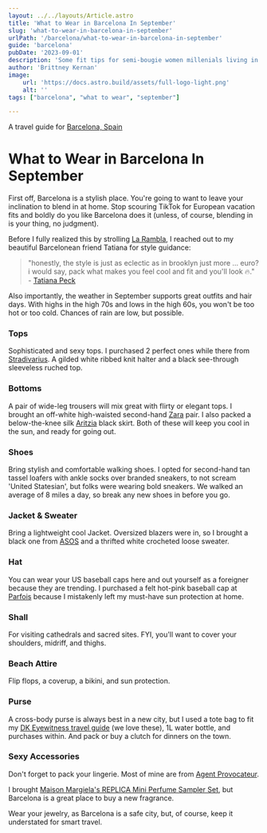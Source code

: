 ```yaml
---
layout: ../../layouts/Article.astro
title: 'What to Wear in Barcelona In September'
slug: 'what-to-wear-in-barcelona-in-september'
urlPath: '/barcelona/what-to-wear-in-barcelona-in-september'
guide: 'barcelona'
pubDate: '2023-09-01'
description: 'Some fit tips for semi-bougie women millenials living in NYC, who will be traveling to Barcelona in the month of September.'
author: 'Brittney Kernan'
image:
    url: 'https://docs.astro.build/assets/full-logo-light.png'
    alt: ''
tags: ["barcelona", "what to wear", "september"]

---
```


A travel guide for [Barcelona, Spain](/barcelona)

# What to Wear in Barcelona In September

First off, Barcelona is a stylish place. You're going to want to leave your inclination to blend in at home. Stop scouring TikTok for European vacation fits and boldly do you like Barcelona does it (unless, of course, blending in is your thing, no judgment).

Before I fully realized this by strolling [La Rambla](https://shopstyle.it/l/b6gVy), I reached out to my beautiful Barcelonean friend Tatiana for style guidance:

> "honestly, the style is just as eclectic as in brooklyn just more … euro? i would say, pack what makes you feel cool and fit and you'll look 🔥." - [Tatiana Peck](#)

Also importantly, the weather in September supports great outfits and hair days. With highs in the high 70s and lows in the high 60s, you won't be too hot or too cold. Chances of rain are low, but possible.

### Tops
Sophisticated and sexy tops. I purchased 2 perfect ones while there from [Stradivarius](https://www.stradivarius.com/). A gilded white ribbed knit halter and a black see-through sleeveless ruched top.

<div data-sc-widget-id="P-658f303aa3ff0d7b8700c719"></div><script async src="//widgets.shopstyle.com/shopstyle-widget-snippet.js"></script>

### Bottoms
A pair of wide-leg trousers will mix great with flirty or elegant tops. I brought an off-white high-waisted second-hand [Zara](https://www.zara.com/us/) pair. I also packed a below-the-knee silk [Aritzia](https://www.aritzia.com/us/en/home) black skirt. Both of these will keep you cool in the sun, and ready for going out.  

<div data-sc-widget-id="P-658f2cb6a3ff0d7b870043f5"></div><script async src="//widgets.shopstyle.com/shopstyle-widget-snippet.js"></script>

### Shoes
Bring stylish and comfortable walking shoes. I opted for second-hand tan tassel loafers with ankle socks over branded sneakers, to not scream 'United Statesian', but folks were wearing bold sneakers. We walked an average of 8 miles a day, so break any new shoes in before you go.

<div data-sc-widget-id="P-658f35bf0a0331644c551b11"></div><script async src="//widgets.shopstyle.com/shopstyle-widget-snippet.js"></script>

### Jacket & Sweater
Bring a lightweight cool Jacket. Oversized blazers were in, so I brought a black one from [ASOS](https://shopstyle.it/l/b6gVh) and a thrifted white crocheted loose sweater.

<div data-sc-widget-id="P-658f3712a3ff0d7b8701d2cc"></div><script async src="//widgets.shopstyle.com/shopstyle-widget-snippet.js"></script>

### Hat 
You can wear your US baseball caps here and out yourself as a foreigner because they are trending. I purchased a felt hot-pink baseball cap at [Parfois](https://www.parfois.com/en/us/home/) because I mistakenly left my must-have sun protection at home. 

### Shall
For visiting cathedrals and sacred sites. FYI, you'll want to cover your shoulders, midriff, and thighs. 

### Beach Attire
Flip flops, a coverup, a bikini, and sun protection. 

### Purse 
A cross-body purse is always best in a new city, but I used a tote bag to fit my [DK Eyewitness travel guide](https://www.amazon.com/Eyewitness-Barcelona-Catalonia-Travel-Guide/dp/0241559359/ref=asc_df_0241559359/?tag=hyprod-20&amp;linkCode=df0&amp;hvadid=564700937500&amp;hvpos=&amp;hvnetw=g&amp;hvrand=7659904418129715150&amp;hvpone=&amp;hvptwo=&amp;hvqmt=&amp;hvdev=c&amp;hvdvcmdl=&amp;hvlocint=&amp;hvlocphy=9004347&amp;hvtargid=pla-1464207638093&amp;psc=1&amp;mcid=76461bf46d9a3c78b01bb7525f02f1c0&amp;gclid=CjwKCAiA-bmsBhAGEiwAoaQNmpcCvVR_0VPx0lyWtatPIg3EvN6sASqVRW5I5XyBRb9jKIngUasW2xoC1IUQAvD_BwE&_encoding=UTF8&tag=nowdepartingn-20&linkCode=ur2&linkId=c5f8a6754a7f9f657289e687cfbd096c&camp=1789&creative=9325) (we love these), 1L water bottle, and purchases within. And pack or buy a clutch for dinners on the town.

<div data-sc-widget-id="P-658f3aa5a3ff0d7b870264c2"></div><script async src="//widgets.shopstyle.com/shopstyle-widget-snippet.js"></script>

### Sexy Accessories

Don't forget to pack your lingerie. Most of mine are from [Agent Provocateur](https://shopstyle.it/l/b6gSO). 

I brought [Maison Margiela's REPLICA Mini Perfume Sampler Set](https://shopstyle.it/l/b6gIm), but Barcelona is a great place to buy a new fragrance.

Wear your jewelry, as Barcelona is a safe city, but, of course, keep it understated for smart travel.

<div data-sc-widget-id="P-658f37e7a3ff0d7b8701fa47"></div><script async src="//widgets.shopstyle.com/shopstyle-widget-snippet.js"></script>

<!-- ## Where to Shop in Barcelona

Do leave room in your suitcase for clothing to buy in Barcelona. There are so many great shops, organized in [Cool Boutiques in Barcelona](/cool-boutiques-in-barcelona). -->

